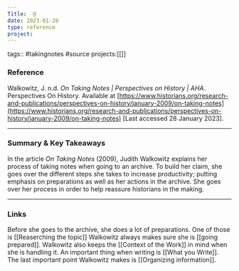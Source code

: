 ```yaml
---
Title:  @
date: 2023-01-28
type: reference
project:
---
```


tags:: #takingnotes #source 
projects:[[]]

### Reference 

Walkowitz, J. n.d. _On Taking Notes | Perspectives on History | AHA_. Perspectives On History. Available at [https://www.historians.org/research-and-publications/perspectives-on-history/january-2009/on-taking-notes](https://www.historians.org/research-and-publications/perspectives-on-history/january-2009/on-taking-notes) [Last accessed 28 January 2023].


---

### Summary & Key Takeaways

In the article *On Taking Notes* (2009), Judith Walkowitz explains her process of taking notes when going to an archive. To build her claim, she goes over the different steps she takes to increase productivity; putting emphasis on preparations as well as her actions in the archive. She goes over her process in order to help reassure historians in the making. 


--- 

### Links
Before she goes to the archive, she does a lot of preparations. One of those is [[Reaserching the topic]]
Walkowitz always makes sure she is [[going prepared]].
Walkowitz also keeps the [[Context of the Work]] in mind when she is handling it.
An important thing when writing is [[What you Write]].
The last important point Walkowitz makes is [[Organizing information]].
